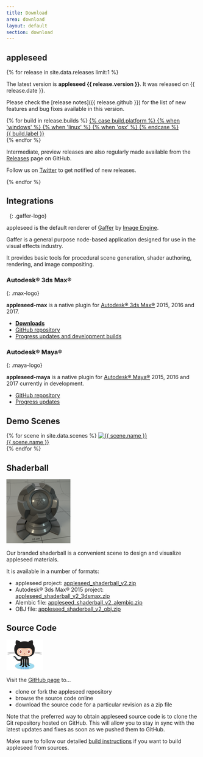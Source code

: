 ```yaml
---
title: Download
area: download
layout: default
section: download
---
```


## appleseed

{% for release in site.data.releases limit:1 %}

The latest version is **appleseed {{ release.version }}**. It was released on {{ release.date }}.

Please check the [release notes]({{ release.github }}) for the list of new features and bug fixes available in this version.

<div class="builds">
    {% for build in release.builds %}
        <a class="build" href="{{ build.url }}" download>
            {% case build.platform %}
                {% when 'windows' %}
                    <i class="fa fa-windows"></i>
                {% when 'linux' %}
                    <i class="fa fa-linux"></i>
                {% when 'osx' %}
                    <i class="fa fa-apple"></i>
            {% endcase %}
            <div>{{ build.label }}</div>
        </a>
    {% endfor %}
</div>

Intermediate, preview releases are also regularly made available from the [Releases](https://github.com/appleseedhq/appleseed/releases) page on GitHub.

Follow us on [Twitter](https://twitter.com/appleseedhq) to get notified of new releases.

{% endfor %}

## Integrations

&nbsp;
{: .gaffer-logo}

appleseed is the default renderer of [Gaffer](http://www.gafferhq.org/) by [Image Engine](http://image-engine.com/).

Gaffer is a general purpose node-based application designed for use in the visual effects industry.

It provides basic tools for procedural scene generation, shader authoring, rendering, and image compositing.

### Autodesk® 3ds Max®
{: .max-logo}

**appleseed-max** is a native plugin for [Autodesk® 3ds Max®](http://www.autodesk.com/products/3ds-max/overview) 2015, 2016 and 2017.

- [**Downloads**](https://github.com/appleseedhq/appleseed-max/releases)
- [GitHub repository](https://github.com/appleseedhq/appleseed-max)
- [Progress updates and development builds](https://forum.appleseedhq.net/t/3ds-max-plugin-development/109)

### Autodesk® Maya®
{: .maya-logo}

**appleseed-maya** is a native plugin for [Autodesk® Maya®](http://www.autodesk.com/products/maya/overview) 2015, 2016 and 2017 currently in development.

- [GitHub repository](https://github.com/appleseedhq/appleseed-maya)
- [Progress updates](https://forum.appleseedhq.net/t/maya-plugin-development/129)

## Demo Scenes

<div class="scenes">
    {% for scene in site.data.scenes %}
        <a class="scene" href="{{ scene.url }}">
            <img src="{{ scene.image }}" alt="{{ scene.name }}">
            <div>{{ scene.name }}</div>
        </a>
    {% endfor %}
</div>

## Shaderball

[![appleseed shaderball](/img/appleseed-shaderball.png)](https://raw.githubusercontent.com/appleseedhq/shaderball/master/render.png)

Our branded shaderball is a convenient scene to design and visualize appleseed materials.

It is available in a number of formats:

- appleseed project: [appleseed_shaderball_v2.zip](https://github.com/appleseedhq/shaderball/releases/download/v2/appleseed_shaderball_v2.zip)
- Autodesk® 3ds Max® 2015 project: [appleseed_shaderball_v2_3dsmax.zip](https://github.com/appleseedhq/shaderball/releases/download/v2/appleseed_shaderball_v2_3dsmax.zip)
- Alembic file: [appleseed_shaderball_v2_alembic.zip](https://github.com/appleseedhq/shaderball/releases/download/v2/appleseed_shaderball_v2_alembic.zip)
- OBJ file: [appleseed_shaderball_v2_obj.zip](https://github.com/appleseedhq/shaderball/releases/download/v2/appleseed_shaderball_v2_obj.zip)

## Source Code

![GitHub Octocat Logo](/img/github-octocat-logo.png)

Visit the [GitHub page](https://github.com/appleseedhq/appleseed) to&hellip;

- clone or fork the appleseed repository
- browse the source code online
- download the source code for a particular revision as a zip file

Note that the preferred way to obtain appleseed source code is to clone the Git repository hosted on GitHub.
This will allow you to stay in sync with the latest updates and fixes as soon as we pushed them to GitHub.

Make sure to follow our detailed [build instructions](https://github.com/appleseedhq/appleseed/wiki/Building-appleseed) if you want to build appleseed from sources.
